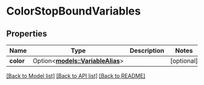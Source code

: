 # ColorStopBoundVariables

## Properties

Name | Type | Description | Notes
------------ | ------------- | ------------- | -------------
**color** | Option<[**models::VariableAlias**](VariableAlias.md)> |  | [optional]

[[Back to Model list]](../README.md#documentation-for-models) [[Back to API list]](../README.md#documentation-for-api-endpoints) [[Back to README]](../README.md)


